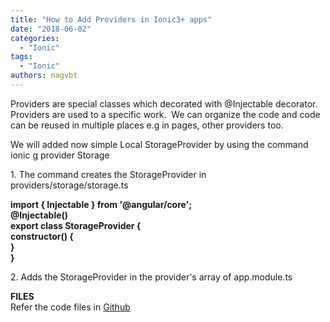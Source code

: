 ```yaml
---
title: "How to Add Providers in Ionic3+ apps"
date: "2018-06-02"
categories: 
  - "Ionic"
tags: 
  - "Ionic"
authors: nagvbt
---
```


Providers are special classes which decorated with @Injectable decorator. Providers are used to a specific work.  We can organize the code and code can be reused in multiple places e.g in pages, other providers too.  
  
We will added now simple Local StorageProvider by using the command  
ionic g provider Storage  
  
1\. The command creates the StorageProvider in  
providers/storage/storage.ts  
  
**import { Injectable } from '@angular/core';**  
**@Injectable()**  
**export class StorageProvider {**  
 **constructor() {**  
 **}**  
**}**  
  
2\. Adds the StorageProvider in the provider's array of app.module.ts  
  
  
**FILES**  
Refer the code files in [Github](https://github.com/nagvbt/IonicTemplate/commit/da1dba6fe3e42bcc383ea84d190a8dafebf1d108)
